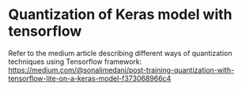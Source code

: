 # Quantization of Keras model with tensorflow

Refer to the medium article describing different ways of quantization techniques using Tensorflow framework:
https://medium.com/@sonalimedani/post-training-quantization-with-tensorflow-lite-on-a-keras-model-f373068966c4


